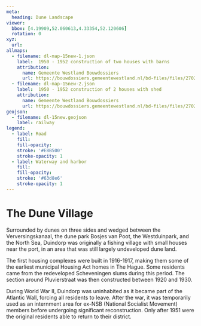 ```yaml
---
meta:
  heading: Dune Landscape
viewer:
  bbox: [4.19909,52.060613,4.33354,52.120606]
  rotation: 0
xyz:
  url:
allmaps:
  - filename: dl-map-15new-1.json
    label: 	1950 - 1952 construction of two houses with barns
    attribution:
      name: Gemeente Westland Bouwdossiers
      url: https://bouwdossiers.gemeentewestland.nl/bd-files/files/27022016021110/Documenten/eec76c6c30254ed8a39d38048910e008.pdf
  - filename: dl-map-15new-2.json
    label: 	1950 - 1952 construction of 2 houses with shed
    attribution:
      name: Gemeente Westland Bouwdossiers
      url: https://bouwdossiers.gemeentewestland.nl/bd-files/files/27022016021110/Documenten/b41cbee4387341fcad07e3c4c3d98b60.pdf 
geojson:
  - filename: dl-15new.geojson
    label: railway
legend:
  - label: Road
    fill: 
    fill-opacity: 
    stroke: '#E8B500'
    stroke-opacity: 1
  - label: Waterway and harbor
    fill: 
    fill-opacity: 
    stroke: '#63d8e6'
    stroke-opacity: 1
---
```


# The Dune Village

Surrounded by dunes on three sides and wedged between the Verversingskanaal, the dune park Bosjes van Poot, the Westduinpark, and the North Sea, Duindorp was originally a fishing village with small houses near the port, in an area that was still largely undeveloped dune land. 

The first housing complexes were built in 1916-1917, making them some of the earliest municipal Housing Act homes in The Hague. Some residents came from the redeveloped Scheveningen slums during this period. The section around Pluvierstraat was then constructed between 1920 and 1930. 

During World War II, Duindorp was uninhabited as it became part of the Atlantic Wall, forcing all residents to leave. After the war, it was temporarily used as an internment area for ex-NSB (National Socialist Movement) members before undergoing significant reconstruction. Only after 1951 were the original residents able to return to their district.
